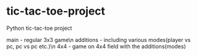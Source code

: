 # tic-tac-toe-project
Python tic-tac-toe project 

main - regular 3x3 game\n
additions - including various modes(player vs pc, pc vs pc etc.)\n
4x4 - game on 4x4 field with the additions(modes)
